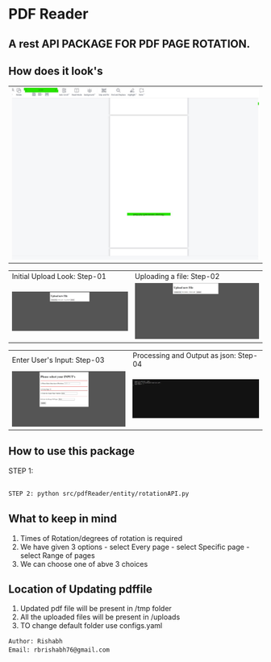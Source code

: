 # PDF Reader
## A rest API PACKAGE FOR PDF PAGE ROTATION.


## How does it look's
<table>
  <tr>
    <td><img src="src/pdfReader/entity/static/ss/5.jpg" ></td>
  </tr>
 </table>

<!-- ![img](https://github.com/Rishbah-76/Pdf_Reader/blob/master/src/pdfReader/entity/static/ss/5.jpg?raw=true) -->


<table>
  <tr>
    <td>Initial Upload Look: Step-01</td>
     <td>Uploading a file: Step-02</td>
  </tr>
  <tr>
    <td><img src="src/pdfReader/entity/static/ss/1.jpg" ></td>
    <td><img src="src/pdfReader/entity/static/ss/2.jpg"> </td>
  </tr>
 </table>

 <table>
  <tr>
    <td>Enter User's Input: Step-03</td>
     <td>Processing and Output as json: Step-04</td>
  </tr>
  <tr>
    <td><img src="src/pdfReader/entity/static/ss/3.jpg" ></td>
    <td><img src="src/pdfReader/entity/static/ss/4.jpg"> </td>
  </tr>
 </table>

## How to use this package
STEP 1: 
```bash./init_setup.sh
```
```bash
STEP 2: python src/pdfReader/entity/rotationAPI.py 
```

## What to keep in mind
1) Times of Rotation/degrees of rotation is required
2) We have given 3 options - select Every page - select Specific page - select Range of pages
3) We can choose one of abve 3 choices


## Location of Updating pdffile
1) Updated pdf file will be present in /tmp folder
2) All the uploaded files will be present in /uploads
3) TO change default folder use configs.yaml



```bash
Author: Rishabh
Email: rbrishabh76@gmail.com

```